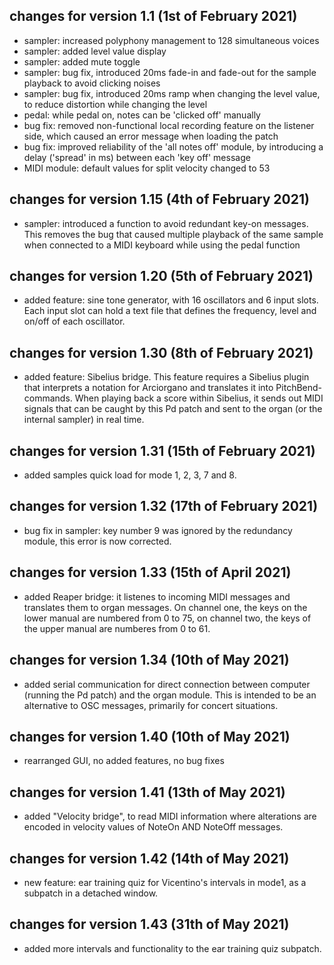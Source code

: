 ## changes for version 1.1 (1st of February 2021)

- sampler: increased polyphony management to 128 simultaneous voices
- sampler: added level value display
- sampler: added mute toggle
- sampler: bug fix, introduced 20ms fade-in and fade-out for the sample playback to avoid clicking noises
- sampler: bug fix, introduced 20ms ramp when changing the level value, to reduce distortion while changing the level
- pedal: while pedal on, notes can be 'clicked off' manually
- bug fix: removed non-functional local recording feature on the listener side, which caused an error message when loading the patch
- bug fix: improved reliability of the 'all notes off' module, by introducing a delay ('spread' in ms) between each 'key off' message
- MIDI module: default values for split velocity changed to 53


## changes for version 1.15 (4th of February 2021)

- sampler: introduced a function to avoid redundant key-on messages. This removes the bug that caused multiple playback of the same sample when connected to a MIDI keyboard while using the pedal function


## changes for version 1.20 (5th of February 2021)

- added feature: sine tone generator, with 16 oscillators and 6 input slots. Each input slot can hold a text file that defines the frequency, level and on/off of each oscillator.


## changes for version 1.30 (8th of February 2021)

- added feature: Sibelius bridge. This feature requires a Sibelius plugin that interprets a notation for Arciorgano and translates it into PitchBend-commands. When playing back a score within Sibelius, it sends out MIDI signals that can be caught by this Pd patch and sent to the organ (or the internal sampler) in real time.


## changes for version 1.31 (15th of February 2021)

- added samples quick load for mode 1, 2, 3, 7 and 8.


## changes for version 1.32 (17th of February 2021)

- bug fix in sampler: key number 9 was ignored by the redundancy module, this error is now corrected.

## changes for version 1.33 (15th of April 2021)

- added Reaper bridge: it listenes to incoming MIDI messages and translates them to organ messages. On channel one, the keys on the lower manual are numbered from 0 to 75, on channel two, the keys of the upper manual are numberes from 0 to 61.

## changes for version 1.34 (10th of May 2021)

- added serial communication for direct connection between computer (running the Pd patch) and the organ module. This is intended to be an alternative to OSC messages, primarily for concert situations.

## changes for version 1.40 (10th of May 2021)

- rearranged GUI, no added features, no bug fixes

## changes for version 1.41 (13th of May 2021)

- added "Velocity bridge", to read MIDI information where alterations are encoded in velocity values of NoteOn AND NoteOff messages. 

## changes for version 1.42 (14th of May 2021)

- new feature: ear training quiz for Vicentino's intervals in mode1, as a subpatch in a detached window.

## changes for version 1.43 (31th of May 2021)

- added more intervals and functionality to the ear training quiz subpatch.

